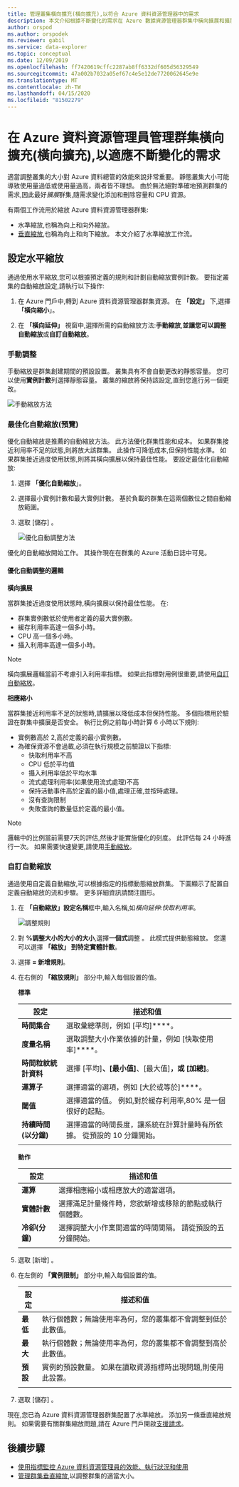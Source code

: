 ```yaml
---
title: 管理叢集橫向擴充(橫向擴充),以符合 Azure 資料資源管理器中的需求
description: 本文介紹根據不斷變化的需求在 Azure 數據資源管理器群集中橫向擴展和擴展的步驟。
author: orspod
ms.author: orspodek
ms.reviewer: gabil
ms.service: data-explorer
ms.topic: conceptual
ms.date: 12/09/2019
ms.openlocfilehash: ff7420619cffc2287ab8ff6332df605d56329549
ms.sourcegitcommit: 47a002b7032a05ef67c4e5e12de7720062645e9e
ms.translationtype: MT
ms.contentlocale: zh-TW
ms.lasthandoff: 04/15/2020
ms.locfileid: "81502279"
---
```

# <a name="manage-cluster-horizontal-scaling-scale-out-in-azure-data-explorer-to-accommodate-changing-demand"></a>在 Azure 資料資源管理員管理群集橫向擴充(橫向擴充),以適應不斷變化的需求

適當調整叢集的大小對 Azure 資料總管的效能來說非常重要。 靜態叢集大小可能導致使用量過低或使用量過高，兩者皆不理想。 由於無法絕對準確地預測群集的需求,因此最好*擴展*群集,隨需求變化添加和刪除容量和 CPU 資源。 

有兩個工作流用於縮放 Azure 資料資源管理器群集: 
* 水準縮放,也稱為向上和向外縮放。
* [垂直縮放](manage-cluster-vertical-scaling.md),也稱為向上和向下縮放。
本文介紹了水準縮放工作流。

## <a name="configure-horizontal-scaling"></a>設定水平縮放

通過使用水平縮放,您可以根據預定義的規則和計劃自動縮放實例計數。 要指定叢集的自動縮放設定,請執行以下操作:

1. 在 Azure 門戶中,轉到 Azure 資料資源管理器群集資源。 在 **「設定」** 下,選擇 **「橫向縮小**」。 

2. 在 **「橫向延伸」** 視窗中,選擇所需的自動縮放方法:**手動縮放**,**並讓您可以調整自動縮放**或**自訂自動縮放**。

### <a name="manual-scale"></a>手動調整

手動縮放是群集創建期間的預設設置。 叢集具有不會自動更改的靜態容量。 您可以使用**實例計數**列選擇靜態容量。 叢集的縮放將保持該設定,直到您進行另一個更改。

   ![手動縮放方法](media/manage-cluster-horizontal-scaling/manual-scale-method.png)

### <a name="optimized-autoscale-preview"></a>最佳化自動縮放(預覽)

優化自動縮放是推薦的自動縮放方法。 此方法優化群集性能和成本。 如果群集接近利用率不足的狀態,則將放大該群集。 此操作可降低成本,但保持性能水準。 如果群集接近過度使用狀態,則將其橫向擴展以保持最佳性能。 要設定最佳化自動縮放:

1. 選擇 **「優化自動縮放**」。 

1. 選擇最小實例計數和最大實例計數。 基於負載的群集在這兩個數位之間自動縮放範圍。

1. 選取 [儲存]  。

   ![優化自動調整方法](media/manage-cluster-horizontal-scaling/optimized-autoscale-method.png)

優化的自動縮放開始工作。 其操作現在在群集的 Azure 活動日誌中可見。

#### <a name="logic-of-optimized-autoscale"></a>優化自動調整的邏輯 

**橫向擴展**

當群集接近過度使用狀態時,橫向擴展以保持最佳性能。 在:
* 群集實例數低於使用者定義的最大實例數。
* 緩存利用率高達一個多小時。
* CPU 高一個多小時。
* 攝入利用率高達一個多小時。

> [!NOTE]
> 橫向擴展邏輯當前不考慮引入利用率指標。 如果此指標對用例很重要,請使用[自訂自動縮放](#custom-autoscale)。

**相應縮小**

當群集接近利用率不足的狀態時,請擴展以降低成本但保持性能。 多個指標用於驗證在群集中擴展是否安全。 執行比例之前每小時計算 6 小時以下規則:
* 實例數高於 2,高於定義的最小實例數。
* 為確保資源不會過載,必須在執行規模之前驗證以下指標: 
    * 快取利用率不高
    * CPU 低於平均值 
    * 攝入利用率低於平均水準 
    * 流式處理利用率(如果使用流式處理)不高
    * 保持活動事件高於定義的最小值,處理正確,並按時處理。
    * 沒有查詢限制 
    * 失敗查詢的數量低於定義的最小值。

> [!NOTE]
> 邏輯中的比例當前需要7天的評估,然後才能實施優化的刻度。 此評估每 24 小時進行一次。 如果需要快速變更,請使用[手動縮放](#manual-scale)。

### <a name="custom-autoscale"></a>自訂自動縮放

通過使用自定義自動縮放,可以根據指定的指標動態縮放群集。 下圖顯示了配置自定義自動縮放的流和步驟。 更多詳細資訊請關注圖形。

1. 在 **「自動縮放」設定名稱**框中,輸入名稱,如*橫向延伸:快取利用率*。 

   ![調整規則](media/manage-cluster-horizontal-scaling/custom-autoscale-method.png)

2. 對 **%調整大小的大小的大小**,選擇**一個式**調整 。 此模式提供動態縮放。 您還可以選擇 **「縮放」 到特定實體計數**。

3. 選擇 **= 新增規則**。

4. 在右側的 **「縮放規則」** 部分中,輸入每個設置的值。

    **標準**

    | 設定 | 描述和值 |
    | --- | --- |
    | **時間集合** | 選取彙總準則，例如 [平均]****。 |
    | **度量名稱** | 選取調整大小作業依據的計量，例如 [快取使用率]****。 |
    | **時間粒紋統計資料** | 選擇 [平均]****、[最小值]****、[最大值]****，或 [加總]****。 |
    | **運算子** | 選擇適當的選項，例如 [大於或等於]****。 |
    | **閾值** | 選擇適當的值。 例如,對於緩存利用率,80% 是一個很好的起點。 |
    | **持續時間(以分鐘)** | 選擇適當的時間長度，讓系統在計算計量時有所依據。 從預設的 10 分鐘開始。 |
    |  |  |

    **動作**

    | 設定 | 描述和值 |
    | --- | --- |
    | **運算** | 選擇相應縮小或相應放大的適當選項。 |
    | **實體計數** | 選擇滿足計量條件時，您欲新增或移除的節點或執行個體數。 |
    | **冷卻(分鐘)** | 選擇調整大小作業間適當的時間間隔。 請從預設的五分鐘開始。 |
    |  |  |

5. 選取 [新增]  。

6. 在左側的 **「實例限制」** 部分中,輸入每個設置的值。

    | 設定 | 描述和值 |
    | --- | --- |
    | **最低** | 執行個體數；無論使用率為何，您的叢集都不會調整到低於此數值。 |
    | **最大** | 執行個體數；無論使用率為何，您的叢集都不會調整到高於此數值。 |
    | **預設** | 實例的預設數量。 如果在讀取資源指標時出現問題,則使用此設置。 |
    |  |  |

7. 選取 [儲存]  。

現在,您已為 Azure 資料資源管理器群集配置了水準縮放。 添加另一條垂直縮放規則。 如果需要有關群集縮放問題,請在 Azure 門戶開啟[支援請求](https://portal.azure.com/#blade/Microsoft_Azure_Support/HelpAndSupportBlade/overview)。

## <a name="next-steps"></a>後續步驟

* [使用指標監控 Azure 資料資源管理員的效能、執行狀況和使用](using-metrics.md)
* [管理群集垂直縮放](manage-cluster-vertical-scaling.md),以調整群集的適當大小。
